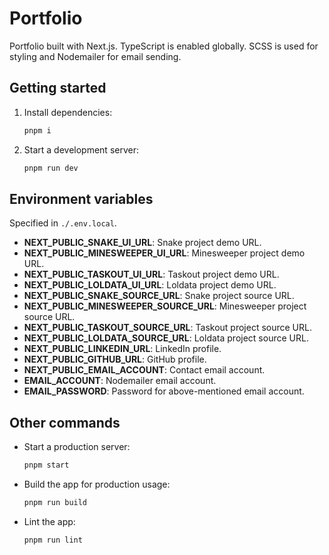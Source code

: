 # Portfolio

Portfolio built with Next.js. TypeScript is enabled globally. SCSS is used for styling and Nodemailer for email sending.

## Getting started

1. Install dependencies:

   ```bash
   pnpm i
   ```

2. Start a development server:

   ```bash
   pnpm run dev
   ```

## Environment variables

Specified in `./.env.local`.

- **NEXT_PUBLIC_SNAKE_UI_URL**: Snake project demo URL.
- **NEXT_PUBLIC_MINESWEEPER_UI_URL**: Minesweeper project demo URL.
- **NEXT_PUBLIC_TASKOUT_UI_URL**: Taskout project demo URL.
- **NEXT_PUBLIC_LOLDATA_UI_URL**: Loldata project demo URL.
- **NEXT_PUBLIC_SNAKE_SOURCE_URL**: Snake project source URL.
- **NEXT_PUBLIC_MINESWEEPER_SOURCE_URL**: Minesweeper project source URL.
- **NEXT_PUBLIC_TASKOUT_SOURCE_URL**: Taskout project source URL.
- **NEXT_PUBLIC_LOLDATA_SOURCE_URL**: Loldata project source URL.
- **NEXT_PUBLIC_LINKEDIN_URL**: LinkedIn profile.
- **NEXT_PUBLIC_GITHUB_URL**: GitHub profile.
- **NEXT_PUBLIC_EMAIL_ACCOUNT**: Contact email account.
- **EMAIL_ACCOUNT**: Nodemailer email account.
- **EMAIL_PASSWORD**: Password for above-mentioned email account.

## Other commands

- Start a production server:

  ```bash
  pnpm start
  ```

- Build the app for production usage:

  ```bash
  pnpm run build
  ```

- Lint the app:

  ```bash
  pnpm run lint
  ```
